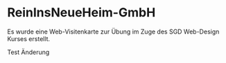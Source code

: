 # ReinInsNeueHeim-GmbH
Es wurde eine Web-Visitenkarte zur Übung im Zuge
des SGD Web-Design Kurses erstellt.

Test Änderung

